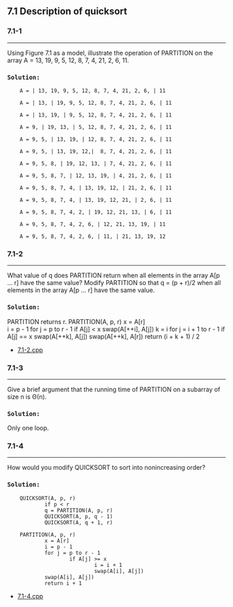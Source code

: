 ## 7.1 Description of quicksort

### 7.1-1
***
Using Figure 7.1 as a model, illustrate the operation of PARTITION on the array A = 13, 19, 9, 5, 12, 8, 7, 4, 21, 2, 6, 11.

### `Solution:`
        A = | 13, 19, 9, 5, 12, 8, 7, 4, 21, 2, 6, | 11
        
        A = | 13, | 19, 9, 5, 12, 8, 7, 4, 21, 2, 6, | 11
        
        A = | 13, 19, | 9, 5, 12, 8, 7, 4, 21, 2, 6, | 11
        
        A = 9, | 19, 13, | 5, 12, 8, 7, 4, 21, 2, 6, | 11
        
        A = 9, 5, | 13, 19, | 12, 8, 7, 4, 21, 2, 6, | 11
        
        A = 9, 5, | 13, 19, 12,|  8, 7, 4, 21, 2, 6, | 11
        
        A = 9, 5, 8, | 19, 12, 13, | 7, 4, 21, 2, 6, | 11
        
        A = 9, 5, 8, 7, | 12, 13, 19, | 4, 21, 2, 6, | 11
        
        A = 9, 5, 8, 7, 4, | 13, 19, 12, | 21, 2, 6, | 11
        
        A = 9, 5, 8, 7, 4, | 13, 19, 12, 21, | 2, 6, | 11
        
        A = 9, 5, 8, 7, 4, 2, | 19, 12, 21, 13, | 6, | 11
        
        A = 9, 5, 8, 7, 4, 2, 6, | 12, 21, 13, 19, | 11
        
        A = 9, 5, 8, 7, 4, 2, 6, | 11, | 21, 13, 19, 12

### 7.1-2
***
What value of q does PARTITION return when all elements in the array A[p ... r] have the same value? Modify PARTITION so
that q = (p + r)/2 when all elements in the array A[p ... r] have the same value.

### `Solution:`
PARTITION returns r.
        PARTITION(A, p, r)
                x = A[r]        
                i = p - 1
                for j = p to r - 1
                        if A[j] < x
                                swap(A[++i], A[j])
                k = i
                for j = i + 1 to r - 1
                        if A[j] == x
                                swap(A[++k], A[j])
                swap(A[++k], A[r])
                return (i + k + 1) / 2
* [7.1-2.cpp](./exercise_code/7.1-2.cpp)

### 7.1-3
***
Give a brief argument that the running time of PARTITION on a subarray of size n is Θ(n).

### `Solution:`
Only one loop.

### 7.1-4
***
How would you modify QUICKSORT to sort into nonincreasing order?

### `Solution:`
        QUICKSORT(A, p, r)
                if p < r
                q = PARTITION(A, p, r)
                QUICKSORT(A, p, q - 1)
                QUICKSORT(A, q + 1, r)

        PARTITION(A, p, r)
                x = A[r]
                i = p - 1
                for j = p to r - 1
                        if A[j] >= x
                                i = i + 1
                                swap(A[i], A[j])
                swap(A[i], A[j])
                return i + 1
* [7.1-4.cpp](./exercise_code/7.1-4.cpp)

